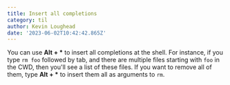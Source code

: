 ```yaml
---
title: Insert all completions
category: til
author: Kevin Loughead
date: '2023-06-02T10:42:42.865Z'
---
```


You can use **Alt + \*** to insert all completions at the shell. For instance, if you type `rm foo` followed by tab, and there are multiple files starting with `foo` in the CWD, then you'll see a list of these files. If you want to remove all of them, type **Alt + \*** to insert them all as arguments to `rm`.
